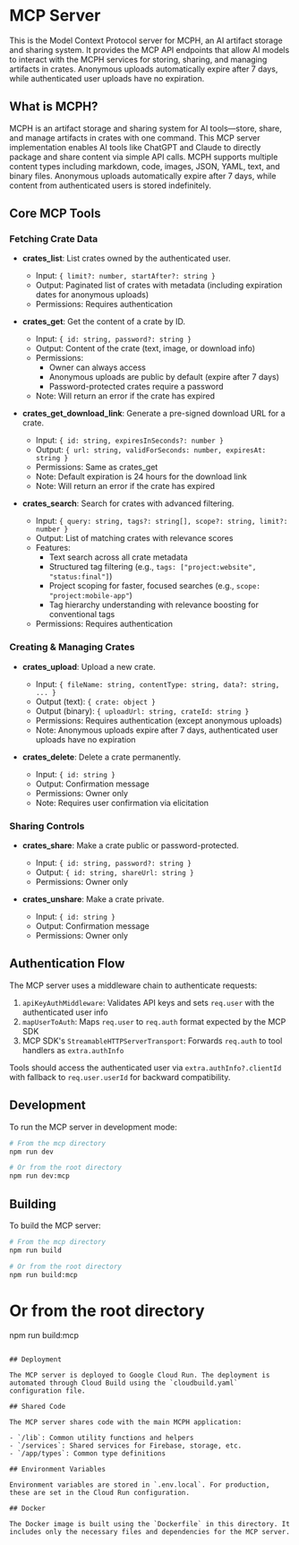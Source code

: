 # MCP Server

This is the Model Context Protocol server for MCPH, an AI artifact storage and sharing system. It provides the MCP API endpoints that allow AI models to interact with the MCPH services for storing, sharing, and managing artifacts in crates. Anonymous uploads automatically expire after 7 days, while authenticated user uploads have no expiration.

## What is MCPH?

MCPH is an artifact storage and sharing system for AI tools—store, share, and manage artifacts in crates with one command. This MCP server implementation enables AI tools like ChatGPT and Claude to directly package and share content via simple API calls. MCPH supports multiple content types including markdown, code, images, JSON, YAML, text, and binary files. Anonymous uploads automatically expire after 7 days, while content from authenticated users is stored indefinitely.

## Core MCP Tools

### Fetching Crate Data

- **crates_list**: List crates owned by the authenticated user.
  - Input: `{ limit?: number, startAfter?: string }`
  - Output: Paginated list of crates with metadata (including expiration dates for anonymous uploads)
  - Permissions: Requires authentication

- **crates_get**: Get the content of a crate by ID.
  - Input: `{ id: string, password?: string }`
  - Output: Content of the crate (text, image, or download info)
  - Permissions:
    - Owner can always access
    - Anonymous uploads are public by default (expire after 7 days)
    - Password-protected crates require a password
  - Note: Will return an error if the crate has expired

- **crates_get_download_link**: Generate a pre-signed download URL for a crate.
  - Input: `{ id: string, expiresInSeconds?: number }`
  - Output: `{ url: string, validForSeconds: number, expiresAt: string }`
  - Permissions: Same as crates_get
  - Note: Default expiration is 24 hours for the download link
  - Note: Will return an error if the crate has expired

- **crates_search**: Search for crates with advanced filtering.
  - Input: `{ query: string, tags?: string[], scope?: string, limit?: number }`
  - Output: List of matching crates with relevance scores
  - Features:
    - Text search across all crate metadata
    - Structured tag filtering (e.g., `tags: ["project:website", "status:final"]`)
    - Project scoping for faster, focused searches (e.g., `scope: "project:mobile-app"`)
    - Tag hierarchy understanding with relevance boosting for conventional tags
  - Permissions: Requires authentication

### Creating & Managing Crates

- **crates_upload**: Upload a new crate.
  - Input: `{ fileName: string, contentType: string, data?: string, ... }`
  - Output (text): `{ crate: object }`
  - Output (binary): `{ uploadUrl: string, crateId: string }`
  - Permissions: Requires authentication (except anonymous uploads)
  - Note: Anonymous uploads expire after 7 days, authenticated user uploads have no expiration

- **crates_delete**: Delete a crate permanently.
  - Input: `{ id: string }`
  - Output: Confirmation message
  - Permissions: Owner only
  - Note: Requires user confirmation via elicitation

### Sharing Controls

- **crates_share**: Make a crate public or password-protected.
  - Input: `{ id: string, password?: string }`
  - Output: `{ id: string, shareUrl: string }`
  - Permissions: Owner only

- **crates_unshare**: Make a crate private.
  - Input: `{ id: string }`
  - Output: Confirmation message
  - Permissions: Owner only

## Authentication Flow

The MCP server uses a middleware chain to authenticate requests:

1. `apiKeyAuthMiddleware`: Validates API keys and sets `req.user` with the authenticated user info
2. `mapUserToAuth`: Maps `req.user` to `req.auth` format expected by the MCP SDK
3. MCP SDK's `StreamableHTTPServerTransport`: Forwards `req.auth` to tool handlers as `extra.authInfo`

Tools should access the authenticated user via `extra.authInfo?.clientId` with fallback to `req.user.userId` for backward compatibility.

## Development

To run the MCP server in development mode:

```bash
# From the mcp directory
npm run dev

# Or from the root directory
npm run dev:mcp
```

## Building

To build the MCP server:

```bash
# From the mcp directory
npm run build

# Or from the root directory
npm run build:mcp
```

# Or from the root directory

npm run build:mcp

```

## Deployment

The MCP server is deployed to Google Cloud Run. The deployment is automated through Cloud Build using the `cloudbuild.yaml` configuration file.

## Shared Code

The MCP server shares code with the main MCPH application:

- `/lib`: Common utility functions and helpers
- `/services`: Shared services for Firebase, storage, etc.
- `/app/types`: Common type definitions

## Environment Variables

Environment variables are stored in `.env.local`. For production, these are set in the Cloud Run configuration.

## Docker

The Docker image is built using the `Dockerfile` in this directory. It includes only the necessary files and dependencies for the MCP server.
```
